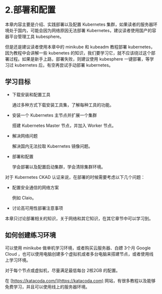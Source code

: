# 2.部署和配置

本章内容主要是介绍、实践部署以及配置 Kubernetes 集群，如果读者的服务器环境处于国内，可能会因为网络原因无法部署 Kubernetes，建议读者使用国产的容器平台管理工具  kubesphere。

但是还是建议读者使用本章中的 minikube 和 kubeadm 教程部署 kubernetes，因为教程中会讲解一些 kubenetes 的知识，我们要学习它，就不应该绕过这个部署过程。如果是新手上路，部署失败，则建议使用 kubesphere 一键部署，等学习过 kubernetes 后，有空再尝试手动部署 kubernetes。



## 学习目标

*   下载安装和配置工具

    通过多种方式下载安装工具集，了解每种工具的功能。
*   安装一个 Kubernetes 主节点并扩展一个集群

    搭建 Kubernetes Master 节点，并加入 Worker 节点。
*   解决网络问题

    解决国内无法拉取 Kubernetes 镜像问题。
*   部署和配置

    学会部署以及配置启动集群，学会清除集群环境。

对于 Kubernetes CKAD 认证来说，在部署的时候需要考虑以下几个问题：

*   配置安全通信的网络方案

    例如 Claio。
* 讨论高可用性部署注意事项

本章只讨论部署相关的知识，关于网络和其它知识，在其它章节中可以学习到。

## 如何创建练习环境

可以使用 minikube 做单机学习环境，或者购买云服务器、白嫖 3个月 Google Cloud ，也可以使用电脑创建多个虚拟机或者多台电脑来搭建节点，或者使用线上学习环境。

对于每个节点或虚拟机，尽量满足最低每台 2核2GB 的配置。

在 [https://katacoda.com/](https://katacoda.com) 网站，有很多教程以及能够免费学习，并且可以使用线上的服务器环境。

